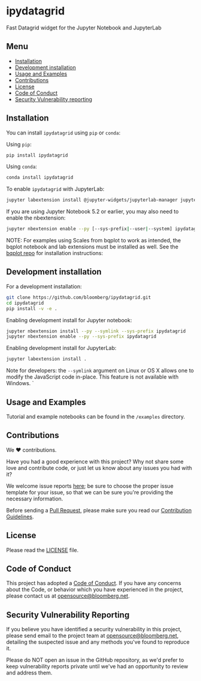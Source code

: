
# ipydatagrid

Fast Datagrid widget for the Jupyter Notebook and JupyterLab


## Menu
- [Installation](#Installation)
- [Development installation](#Development-installation)
- [Usage and Examples](#Usage-and-Examples)
- [Contributions](#Contributions)
- [License](#License)
- [Code of Conduct](#Code-of-Conduct)
- [Security Vulnerability reporting](#Security-Vulnerability-reporting)

## Installation

You can install `ipydatagrid` using `pip` or `conda`:

Using `pip`:
```bash
pip install ipydatagrid
```

Using `conda`:
```bash
conda install ipydatagrid
```

To enable `ipydatagrid` with JupyterLab:

```bash
jupyter labextension install @jupyter-widgets/jupyterlab-manager jupyter-datagrid
```

If you are using Jupyter Notebook 5.2 or earlier, you may also need to enable
the nbextension:
```bash
jupyter nbextension enable --py [--sys-prefix|--user|--system] ipydatagrid
```

NOTE: For examples using Scales from bqplot to work as intended, the bqplot notebook and lab extensions must be installed as well. See the [bqplot repo](https://github.com/bloomberg/bqplot) for installation instructions:

## Development installation

For a development installation:

```bash
git clone https://github.com/bloomberg/ipydatagrid.git
cd ipydatagrid
pip install -v -e .
```

Enabling development install for Jupyter notebook:
```bash
jupyter nbextension install --py --symlink --sys-prefix ipydatagrid
jupyter nbextension enable --py --sys-prefix ipydatagrid
```

Enabling development install for JupyterLab:
```bash
jupyter labextension install .
```

Note for developers: the `--symlink` argument on Linux or OS X allows one to modify the JavaScript code in-place. This feature is not available with Windows.
`

## Usage and Examples
Tutorial and example notebooks can be found in the `/examples` directory.

## Contributions

We :heart: contributions.

Have you had a good experience with this project? Why not share some love and contribute code, or just let us know about any issues you had with it?

We welcome issue reports [here](../../issues); be sure to choose the proper issue template for your issue, so that we can be sure you're providing the necessary information.

Before sending a [Pull Request](../../pulls), please make sure you read our
[Contribution Guidelines](https://github.com/bloomberg/.github/blob/master/CONTRIBUTING.md).

## License

Please read the [LICENSE](LICENSE) file.

## Code of Conduct

This project has adopted a [Code of Conduct](https://github.com/bloomberg/.github/blob/master/CODE_OF_CONDUCT.md).
If you have any concerns about the Code, or behavior which you have experienced in the project, please
contact us at opensource@bloomberg.net.

## Security Vulnerability Reporting

If you believe you have identified a security vulnerability in this project, please send email to the project
team at opensource@bloomberg.net, detailing the suspected issue and any methods you've found to reproduce it.

Please do NOT open an issue in the GitHub repository, as we'd prefer to keep vulnerability reports private until
we've had an opportunity to review and address them.
